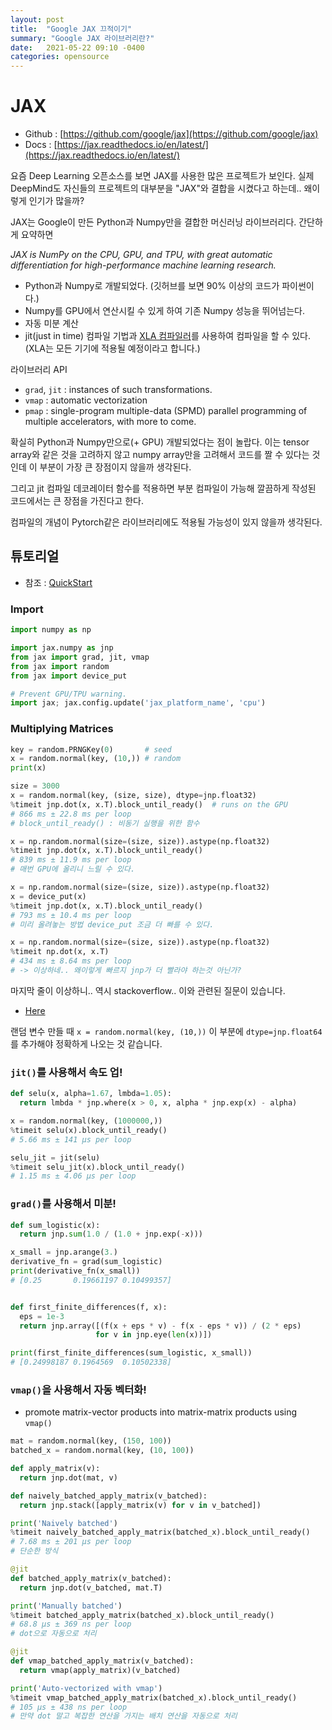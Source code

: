 ```yaml
---
layout: post
title:  "Google JAX 끄적이기"
summary: "Google JAX 라이브러리란?"
date:   2021-05-22 09:10 -0400
categories: opensource
---
```


# JAX

- Github : [https://github.com/google/jax](https://github.com/google/jax)
- Docs : [https://jax.readthedocs.io/en/latest/](https://jax.readthedocs.io/en/latest/)

요즘 Deep Learning 오픈소스를 보면 JAX를 사용한 많은 프로젝트가 보인다. 실제 DeepMind도 자신들의 프로젝트의 대부분을 "JAX"와 결합을 시켰다고 하는데.. 왜이렇게 인기가 많을까?

JAX는 Google이 만든 Python과 Numpy만을 결합한 머신러닝 라이브러리다. 간단하게 요약하면

*JAX is NumPy on the CPU, GPU, and TPU, with great automatic differentiation for high-performance machine learning research.*

- Python과 Numpy로 개발되었다. (깃허브를 보면 90% 이상의 코드가 파이썬이다.)
- Numpy를 GPU에서 연산시킬 수 있게 하여 기존 Numpy 성능을 뛰어넘는다.
- 자동 미분 계산
- jit(just in time) 컴파일 기법과 [XLA 컴파일러](https://developers-kr.googleblog.com/2017/03/xla-tensorflow-compiled.html)를 사용하여 컴파일을 할 수 있다. (XLA는 모든 기기에 적용될 예정이라고 합니다.)

라이브러리 API

- `grad`, `jit` : instances of such transformations.
- `vmap` : automatic vectorization
- `pmap` : single-program multiple-data (SPMD) parallel programming of multiple accelerators, with more to come.

확실히 Python과 Numpy만으로(+ GPU) 개발되었다는 점이 놀랍다. 이는 tensor array와 같은 것을 고려하지 않고 numpy array만을 고려해서 코드를 짤 수 있다는 것인데 이 부분이 가장 큰 장점이지 않을까 생각된다.

그리고 jit 컴파일 데코레이터 함수를 적용하면 부분 컴파일이 가능해 깔끔하게 작성된 코드에서는 큰 장점을 가진다고 한다.

컴파일의 개념이 Pytorch같은 라이브러리에도 적용될 가능성이 있지 않을까 생각된다.

## 튜토리얼

- 참조 : [QuickStart](https://jax.readthedocs.io/en/latest/notebooks/quickstart.html)

### Import

```python
import numpy as np

import jax.numpy as jnp
from jax import grad, jit, vmap
from jax import random
from jax import device_put

# Prevent GPU/TPU warning.
import jax; jax.config.update('jax_platform_name', 'cpu')
```

### Multiplying Matrices

```python
key = random.PRNGKey(0)       # seed
x = random.normal(key, (10,)) # random
print(x)        

size = 3000
x = random.normal(key, (size, size), dtype=jnp.float32)
%timeit jnp.dot(x, x.T).block_until_ready()  # runs on the GPU
# 866 ms ± 22.8 ms per loop
# block_until_ready() : 비동기 실행을 위한 함수

x = np.random.normal(size=(size, size)).astype(np.float32)
%timeit jnp.dot(x, x.T).block_until_ready()
# 839 ms ± 11.9 ms per loop
# 매번 GPU에 올리니 느릴 수 있다.

x = np.random.normal(size=(size, size)).astype(np.float32)
x = device_put(x)
%timeit jnp.dot(x, x.T).block_until_ready()
# 793 ms ± 10.4 ms per loop
# 미리 올려놓는 방법 device_put 조금 더 빠를 수 있다.

x = np.random.normal(size=(size, size)).astype(np.float32)
%timeit np.dot(x, x.T)
# 434 ms ± 8.64 ms per loop
# -> 이상하네.. 왜이렇게 빠르지 jnp가 더 빨라야 하는것 아닌가?
```

마지막 줄이 이상하니.. 역시 stackoverflow.. 이와 관련된 질문이 있습니다.

- [Here](https://stackoverflow.com/questions/63672151/why-does-jax-numpy-dot-run-slower-than-numpy-dot-on-cpu)

랜덤 변수 만들 때 `x = random.normal(key, (10,))` 이 부분에 `dtype=jnp.float64`를 추가해야 정확하게 나오는 것 같습니다.


### `jit()`를 사용해서 속도 업!

```python
def selu(x, alpha=1.67, lmbda=1.05):
  return lmbda * jnp.where(x > 0, x, alpha * jnp.exp(x) - alpha)

x = random.normal(key, (1000000,))
%timeit selu(x).block_until_ready()
# 5.66 ms ± 141 µs per loop

selu_jit = jit(selu)
%timeit selu_jit(x).block_until_ready()
# 1.15 ms ± 4.06 µs per loop
```

### `grad()`를 사용해서 미분!

```python
def sum_logistic(x):
  return jnp.sum(1.0 / (1.0 + jnp.exp(-x)))

x_small = jnp.arange(3.)
derivative_fn = grad(sum_logistic)
print(derivative_fn(x_small))
# [0.25       0.19661197 0.10499357]


def first_finite_differences(f, x):
  eps = 1e-3
  return jnp.array([(f(x + eps * v) - f(x - eps * v)) / (2 * eps)
                   for v in jnp.eye(len(x))])

print(first_finite_differences(sum_logistic, x_small))
# [0.24998187 0.1964569  0.10502338]
```

### `vmap()`을 사용해서 자동 벡터화!

- promote matrix-vector products into matrix-matrix products using `vmap()`

```python
mat = random.normal(key, (150, 100))
batched_x = random.normal(key, (10, 100))

def apply_matrix(v):
  return jnp.dot(mat, v)

def naively_batched_apply_matrix(v_batched):
  return jnp.stack([apply_matrix(v) for v in v_batched])

print('Naively batched')
%timeit naively_batched_apply_matrix(batched_x).block_until_ready()
# 7.68 ms ± 201 µs per loop
# 단순한 방식

@jit
def batched_apply_matrix(v_batched):
  return jnp.dot(v_batched, mat.T)

print('Manually batched')
%timeit batched_apply_matrix(batched_x).block_until_ready()
# 68.8 µs ± 369 ns per loop
# dot으로 자동으로 처리

@jit
def vmap_batched_apply_matrix(v_batched):
  return vmap(apply_matrix)(v_batched)

print('Auto-vectorized with vmap')
%timeit vmap_batched_apply_matrix(batched_x).block_until_ready()
# 105 µs ± 438 ns per loop
# 만약 dot 말고 복잡한 연산을 가지는 배치 연산을 자동으로 처리
```
